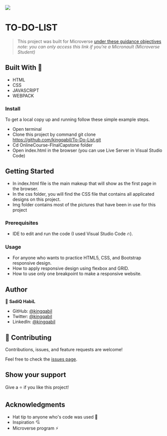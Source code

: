![](https://img.shields.io/badge/Microverse-blueviolet)

# TO-DO-LIST

> This project was built for Microverse [under these guidance objectives](https://github.com/microverseinc/curriculum-javascript/blob/main/todo-list/m1_list_structure.md)
> _note: you can only access this link if you're a Micronault (Microverse Student)_

## Built With 🔨

- HTML
- CSS
- JAVASCRIPT
- WEBPACK

### Install

To get a local copy up and running follow these simple example steps.
- Open terminal
- Clone this project by command git clone https://github.com/kingqabil/To-Do-List.git
- Cd OnlineCourse-FInalCapstone folder
- Open index.html in the browser (you can use Live Server in Visual Studio Code)

## Getting Started

- In index.html file is the main makeup that will show as the first page in the browser.
- In the css folder, you will find the CSS file that contains all applicated designs on this project.
- Img folder contains most of the pictures that have been in use for this project

### Prerequisites

- IDE to edit and run the code (I used Visual Studio Code 🔥).

### Usage

- For anyone who wants to practice HTML5, CSS, and Bootstrap responsive design.
- How to apply responsive design using flexbox and GRID.
- How to use only one breakpoint to make a responsive website.

## Author

👤 **SadiQ HabiL**

- GitHub: [@kingqabil](https://github.com/kingqabil)
- Twitter: [@kingqabil](https://twitter.com/kingqabil)
- LinkedIn: [@kingqabil](https://linkedin.com/in/kingqabil)

## 🤝 Contributing

Contributions, issues, and feature requests are welcome!

Feel free to check the [issues page](https://github.com/kingqabil/Capstone1/issues).


## Show your support

Give a ⭐️ if you like this project!


## Acknowledgments

- Hat tip to anyone who's code was used 🔰
- Inspiration 💘
- Microverse program ⚡